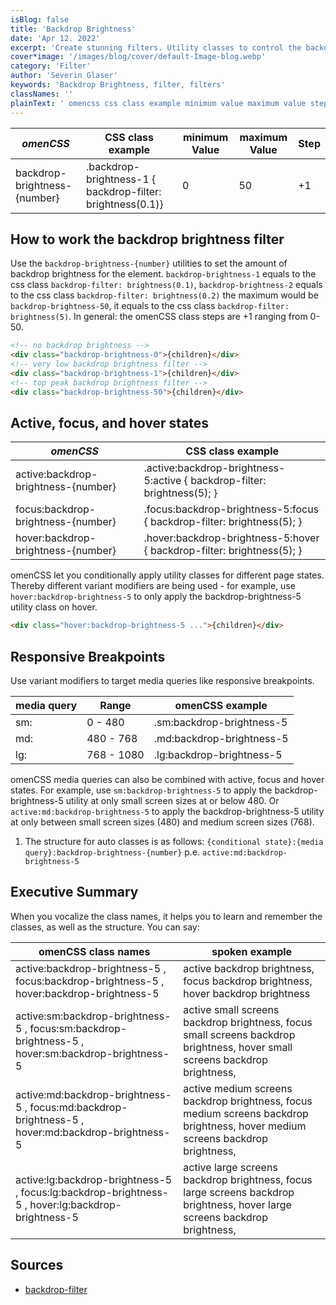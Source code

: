 ```yaml
---
isBlog: false
title: 'Backdrop Brightness'
date: 'Apr 12. 2022'
excerpt: 'Create stunning filters. Utility classes to control the backdrop brightness.'
cover*image: '/images/blog/cover/default-Image-blog.webp'
category: 'Filter'
author: 'Severin Glaser'
keywords: 'Backdrop Brightness, filter, filters'
classNames: ''
plainText: ' omencss css class example minimum value maximum value step backdrop-brightness number backdrop-brightness-1 backdrop-filter brightness 0 1 0 50 +1 how to work the backdrop brightness filter use the `backdrop-brightness number ` utilities to set the amount of backdrop brightness for the element `backdrop-brightness-1` equals to the css class `backdrop-filter brightness 0 1 ` `backdrop-brightness-2` equals to the css class `backdrop-filter brightness 0 2 ` the maximum would be `backdrop-brightness-50` it equals to the css class `backdrop-filter brightness 5 ` in general: the omencss class steps are +1 ranging from 0-50  active focus and hover states omencss css class example active:backdrop-brightness number active :backdrop-brightness-5:active backdrop-filter brightness 5 ; focus:backdrop-brightness number focus :backdrop-brightness-5:focus backdrop-filter brightness 5 ; hover:backdrop-brightness number hover :backdrop-brightness-5:hover backdrop-filter brightness 5 ; omencss let you conditionally apply utility classes for different page states thereby different variant modifiers are being used for example use `hover:backdrop-brightness-5` to only apply the backdrop-brightness-5 utility class on hover  responsive breakpoints use variant modifiers to target media queries like responsive breakpoints media query range omencss example sm: 0 480 sm:backdrop-brightness-5 md: 480 768 md:backdrop-brightness-5 lg: 768 1080 lg:backdrop-brightness-5 omencss media queries can also be combined with active focus and hover states for example use `sm:backdrop-brightness-5` to apply the backdrop-brightness-5 utility at only small screen sizes at or below 480 or `active:md:backdrop-brightness-5` to apply the backdrop-brightness-5 utility at only between small screen sizes 480 and medium screen sizes 768 1 the structure for auto classes is as follows: ` conditional state : media query :backdrop-brightness number ` p e `active:md:backdrop-brightness-5` executive summary when you vocalize the class names it helps you to learn and remember the classes as well as the structure you can say: omencss class names spoken example active:backdrop-brightness-5 focus:backdrop-brightness-5 hover:backdrop-brightness-5 active backdrop brightness focus backdrop brightness hover backdrop brightness active:sm:backdrop-brightness-5 focus:sm:backdrop-brightness-5 hover:sm:backdrop-brightness-5 active small screens backdrop brightness focus small screens backdrop brightness hover small screens backdrop brightness active:md:backdrop-brightness-5 focus:md:backdrop-brightness-5 hover:md:backdrop-brightness-5 active medium screens backdrop brightness focus medium screens backdrop brightness hover medium screens backdrop brightness active:lg:backdrop-brightness-5 focus:lg:backdrop-brightness-5 hover:lg:backdrop-brightness-5 active large screens backdrop brightness focus large screens backdrop brightness hover large screens backdrop brightness sources backdrop-filter https: developer mozilla org en-us docs web css backdrop-filter '
---
```


| _omenCSS_                    | CSS class example                                          | minimum Value | maximum Value | Step |
| ---------------------------- | ---------------------------------------------------------- | ------------- | ------------- | ---- |
| backdrop-brightness-{number} | .backdrop-brightness-1 { backdrop-filter: brightness(0.1)} | 0             | 50            | +1   |

## How to work the backdrop brightness filter

Use the `backdrop-brightness-{number}` utilities to set the amount of backdrop brightness for the element. `backdrop-brightness-1` equals to the css class `backdrop-filter: brightness(0.1)`, `backdrop-brightness-2` equals to the css class `backdrop-filter: brightness(0.2)` the maximum would be `backdrop-brightness-50`, it equals to the css class `backdrop-filter: brightness(5)`. In general: the omenCSS class steps are +1 ranging from 0-50.

```html
<!-- no backdrop brightness -->
<div class="backdrop-brightness-0">{children}</div>
<!-- very low backdrop brightness filter -->
<div class="backdrop-brightness-1">{children}</div>
<!-- top peak backdrop brightness filter -->
<div class="backdrop-brightness-50">{children}</div>
```

## Active, focus, and hover states

| _omenCSS_                           | CSS class example                                                         |
| ----------------------------------- | ------------------------------------------------------------------------- |
| active:backdrop-brightness-{number} | .active\:backdrop-brightness-5:active { backdrop-filter: brightness(5); } |
| focus:backdrop-brightness-{number}  | .focus\:backdrop-brightness-5:focus { backdrop-filter: brightness(5); }   |
| hover:backdrop-brightness-{number}  | .hover\:backdrop-brightness-5:hover { backdrop-filter: brightness(5); }   |

omenCSS let you conditionally apply utility classes for different page states. Thereby different variant modifiers are being used - for example, use `hover:backdrop-brightness-5` to only apply the backdrop-brightness-5 utility class on hover.

```html
<div class="hover:backdrop-brightness-5 ...">{children}</div>
```

## Responsive Breakpoints

Use variant modifiers to target media queries like responsive breakpoints.

| media query | Range      | omenCSS example           |
| ----------- | ---------- | ------------------------- |
| sm:         | 0 - 480    | .sm:backdrop-brightness-5 |
| md:         | 480 - 768  | .md:backdrop-brightness-5 |
| lg:         | 768 - 1080 | .lg:backdrop-brightness-5 |

omenCSS media queries can also be combined with active, focus and hover states. For example, use `sm:backdrop-brightness-5` to apply the backdrop-brightness-5 utility at only small screen sizes at or below 480. Or `active:md:backdrop-brightness-5` to apply the backdrop-brightness-5 utility at only between small screen sizes (480) and medium screen sizes (768).

1. The structure for auto classes is as follows: `{conditional state}:{media query}:backdrop-brightness-{number}` p.e. `active:md:backdrop-brightness-5`

## Executive Summary

When you vocalize the class names, it helps you to learn and remember the classes, as well as the structure. You can say:

| omenCSS class names                                                                               | spoken example                                                                                                                 |
| ------------------------------------------------------------------------------------------------- | ------------------------------------------------------------------------------------------------------------------------------ |
| active:backdrop-brightness-5 , focus:backdrop-brightness-5 , hover:backdrop-brightness-5          | active backdrop brightness, focus backdrop brightness, hover backdrop brightness                                               |
| active:sm:backdrop-brightness-5 , focus:sm:backdrop-brightness-5 , hover:sm:backdrop-brightness-5 | active small screens backdrop brightness, focus small screens backdrop brightness, hover small screens backdrop brightness,    |
| active:md:backdrop-brightness-5 , focus:md:backdrop-brightness-5 , hover:md:backdrop-brightness-5 | active medium screens backdrop brightness, focus medium screens backdrop brightness, hover medium screens backdrop brightness, |
| active:lg:backdrop-brightness-5 , focus:lg:backdrop-brightness-5 , hover:lg:backdrop-brightness-5 | active large screens backdrop brightness, focus large screens backdrop brightness, hover large screens backdrop brightness,    |

## Sources

- [backdrop-filter](https://developer.mozilla.org/en-US/docs/Web/CSS/backdrop-filter)
